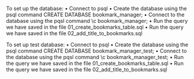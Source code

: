 To set up the database:
• Connect to psql
• Create the database using the psql command CREATE DATABASE bookmark_manager;
• Connect to the database using the pqsl command \c bookmark_manager;
• Run the query we have saved in the file 01_create_bookmarks_table.sql
• Run the query we have saved in the file 02_add_title_to_bookmarks.sql



To set up test database:
• Connect to psql
• Create the database using the psql command CREATE DATABASE bookmark_manager_test;
• Connect to the database using the pqsl command \c bookmark_manager_test;
• Run the query we have saved in the file 01_create_bookmarks_table.sql
• Run the query we have saved in the file 02_add_title_to_bookmarks.sql
